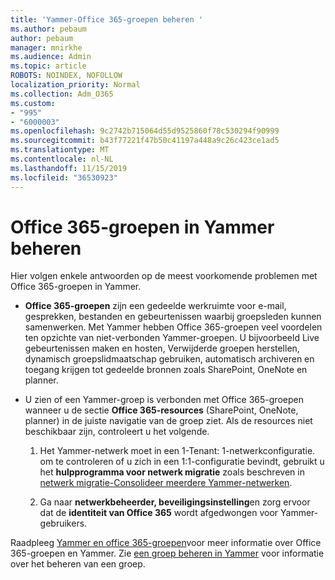 ```yaml
---
title: 'Yammer-Office 365-groepen beheren '
ms.author: pebaum
author: pebaum
manager: mnirkhe
ms.audience: Admin
ms.topic: article
ROBOTS: NOINDEX, NOFOLLOW
localization_priority: Normal
ms.collection: Adm_O365
ms.custom:
- "995"
- "6000003"
ms.openlocfilehash: 9c2742b715064d55d9525860f78c530294f90999
ms.sourcegitcommit: b43f77221f47b50c41197a448a9c26c423ce1ad5
ms.translationtype: MT
ms.contentlocale: nl-NL
ms.lasthandoff: 11/15/2019
ms.locfileid: "36530923"
---
```

# <a name="manage-office-365-groups-in-yammer"></a>Office 365-groepen in Yammer beheren

Hier volgen enkele antwoorden op de meest voorkomende problemen met Office 365-groepen in Yammer.

* **Office 365-groepen** zijn een gedeelde werkruimte voor e-mail, gesprekken, bestanden en gebeurtenissen waarbij groepsleden kunnen samenwerken. Met Yammer hebben Office 365-groepen veel voordelen ten opzichte van niet-verbonden Yammer-groepen. U bijvoorbeeld Live gebeurtenissen maken en hosten, Verwijderde groepen herstellen, dynamisch groepslidmaatschap gebruiken, automatisch archiveren en toegang krijgen tot gedeelde bronnen zoals SharePoint, OneNote en planner.

* U zien of een Yammer-groep is verbonden met Office 365-groepen wanneer u de sectie **Office 365-resources** (SharePoint, OneNote, planner) in de juiste navigatie van de groep ziet. Als de resources niet beschikbaar zijn, controleert u het volgende.

  1. Het Yammer-netwerk moet in een 1-Tenant: 1-netwerkconfiguratie. om te controleren of u zich in een 1:1-configuratie bevindt, gebruikt u het **hulpprogramma voor netwerk migratie** zoals beschreven in [netwerk migratie-Consolideer meerdere Yammer-netwerken](https://docs.microsoft.com/yammer/configure-your-yammer-network/consolidate-multiple-yammer-networks).

  2. Ga naar **netwerkbeheerder, beveiligingsinstelling**en zorg ervoor dat de **identiteit van Office 365** wordt afgedwongen voor Yammer-gebruikers.

Raadpleeg [Yammer en office 365-groepen](https://docs.microsoft.com/yammer/manage-yammer-groups/yammer-and-office-365-groups?redirectSourcePath=%252fen-us%252farticle%252fYammer-and-Office-365-Groups-d8c239dc-a48b-47ab-b85e-6b4b8191a869)voor meer informatie over Office 365-groepen en Yammer. Zie [een groep beheren in Yammer](https://support.office.com/article/Manage-a-group-in-Yammer-6e05c6d6-5548-4c88-89cd-e6757a514ef2) voor informatie over het beheren van een groep.
